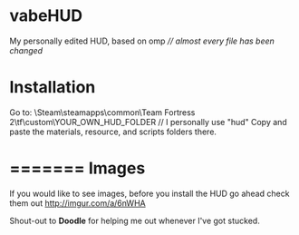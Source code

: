 vabeHUD
=======

My personally edited HUD, based on omp *// almost every file has been changed*


Installation
=======

Go to: \Steam\steamapps\common\Team Fortress 2\tf\custom\YOUR_OWN_HUD_FOLDER  // I personally use "hud"
Copy and paste the materials, resource, and scripts folders there. 

=======
Images
=======

If you would like to see images, before you install the HUD go ahead check them out http://imgur.com/a/6nWHA


Shout-out to **Doodle** for helping me out whenever I've got stucked.
